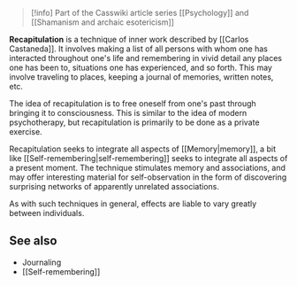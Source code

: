 
> [!info] Part of the Casswiki article series [[Psychology]] and [[Shamanism and archaic esotericism]]

**Recapitulation** is a technique of inner work described by [[Carlos Castaneda]]. It involves making a list of all persons with whom one has interacted throughout one's life and remembering in vivid detail any places one has been to, situations one has experienced, and so forth. This may involve traveling to places, keeping a journal of memories, written notes, etc.

The idea of recapitulation is to free oneself from one's past through bringing it to consciousness. This is similar to the idea of modern psychotherapy, but recapitulation is primarily to be done as a private exercise.

Recapitulation seeks to integrate all aspects of [[Memory|memory]], a bit like [[Self-remembering|self-remembering]] seeks to integrate all aspects of a present moment. The technique stimulates memory and associations, and may offer interesting material for self-observation in the form of discovering surprising networks of apparently unrelated associations.

As with such techniques in general, effects are liable to vary greatly between individuals.

See also
--------

*   Journaling
*   [[Self-remembering]]